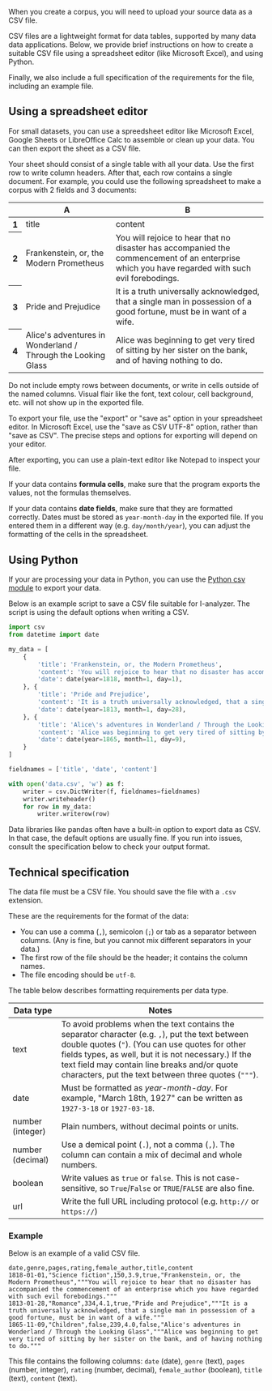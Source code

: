 When you create a corpus, you will need to upload your source data as a CSV file.

CSV files are a lightweight format for data tables, supported by many data data applications. Below, we provide brief instructions on how to create a suitable CSV file using a spreadsheet editor (like Microsoft Excel), and using Python.

Finally, we also include a full specification of the requirements for the file, including an example file.

## Using a spreadsheet editor

For small datasets, you can use a spreedsheet editor like Microsoft Excel, Google Sheets or LibreOffice Calc to assemble or clean up your data. You can then export the sheet as a CSV file.

Your sheet should consist of a single table with all your data. Use the first row to write column headers. After that, each row contains a single document. For example, you could use the following spreadsheet to make a corpus with 2 fields and 3 documents:

<table class="spreadsheet">
    <thead>
        <tr>
            <th></th>
            <th>A</th>
            <th>B</th>
        </tr>
    </thead>
    <tbody>
        <tr>
            <th>1</th>
            <td>title</td>
            <td>content</td>
        </tr>
        <tr>
            <th>2</th>
            <td>Frankenstein, or, the Modern Prometheus</td>
            <td>You will rejoice to hear that no disaster has accompanied the commencement of an enterprise which you have regarded with such evil forebodings.</td>
        </tr>
        <tr>
            <th>3</th>
            <td>Pride and Prejudice</td>
            <td>It is a truth universally acknowledged, that a single man in possession of a good fortune, must be in want of a wife.</td>
        </tr>
        <tr>
            <th>4</th>
            <td>Alice's adventures in Wonderland / Through the Looking Glass</td>
            <td>Alice was beginning to get very tired of sitting by her sister on the bank, and of having nothing to do.</td>
        </tr>
    </tbody>
</table>

Do not include empty rows between documents, or write in cells outside of the named columns. Visual flair like the font, text colour, cell background, etc. will not show up in the exported file.

To export your file, use the "export" or "save as" option in your spreadsheet editor. In Microsoft Excel, use the "save as CSV UTF-8" option, rather than "save as CSV". The precise steps and options for exporting will depend on your editor.

After exporting, you can use a plain-text editor like Notepad to inspect your file.

If your data contains **formula cells**, make sure that the program exports the values, not the formulas themselves.

If your data contains **date fields**, make sure that they are formatted correctly. Dates must be stored as `year-month-day` in the exported file. If you entered them in a different way (e.g. `day/month/year`), you can adjust the formatting of the cells in the spreadsheet.

## Using Python

If your are processing your data in Python, you can use the [Python csv module](https://docs.python.org/3/library/csv.html#module-csv) to export your data.

Below is an example script to save a CSV file suitable for I-analyzer. The script is using the default options when writing a CSV.

```python
import csv
from datetime import date

my_data = [
    {
        'title': 'Frankenstein, or, the Modern Prometheus',
        'content': 'You will rejoice to hear that no disaster has accompanied the commencement of an enterprise which you have regarded with such evil forebodings.',
        'date': date(year=1818, month=1, day=1),
    }, {
        'title': 'Pride and Prejudice',
        'content': 'It is a truth universally acknowledged, that a single man in possession of a good fortune, must be in want of a wife.',
        'date': date(year=1813, month=1, day=28),
    }, {
        'title': 'Alice\'s adventures in Wonderland / Through the Looking Glass',
        'content': 'Alice was beginning to get very tired of sitting by her sister on the bank, and of having nothing to do.',
        'date': date(year=1865, month=11, day=9),
    }
]

fieldnames = ['title', 'date', 'content']

with open('data.csv', 'w') as f:
    writer = csv.DictWriter(f, fieldnames=fieldnames)
    writer.writeheader()
    for row in my_data:
        writer.writerow(row)
```

Data libraries like pandas often have a built-in option to export data as CSV. In that case, the default options are usually fine. If you run into issues, consult the specification below to check your output format.

## Technical specification

The data file must be a CSV file. You should save the file with a `.csv` extension.

These are the requirements for the format of the data:

- You can use a comma (`,`), semicolon (`;`) or tab as a separator between columns. (Any is fine, but you cannot mix different separators in your data.)
- The first row of the file should be the header; it contains the column names.
- The file encoding should be `utf-8`.

The table below describes formatting requirements per data type.

| Data type | Notes |
|-----------|-------|
| text      | To avoid problems when the text contains the separator character (e.g. `,`), put the text between double quotes (`"`). (You can use quotes for other fields types, as well, but it is not necessary.) If the text field may contain line breaks and/or quote characters, put the text between three quotes (`"""`). |
| date      | Must be formatted as *year-month-day*. For example, "March 18th, 1927" can be written as `1927-3-18` or `1927-03-18`. |
| number (integer) | Plain numbers, without decimal points or units. |
| number (decimal) | Use a demical point (`.`), not a comma (`,`). The column can contain a mix of decimal and whole numbers. |
| boolean   | Write values as `true` or `false`. This is not case-sensitive, so `True`/`False` or `TRUE`/`FALSE` are also fine. |
| url       | Write the full URL including protocol (e.g. `http://` or `https://`) |

### Example

Below is an example of a valid CSV file.

```csv
date,genre,pages,rating,female_author,title,content
1818-01-01,"Science fiction",150,3.9,true,"Frankenstein, or, the Modern Prometheus","""You will rejoice to hear that no disaster has accompanied the commencement of an enterprise which you have regarded with such evil forebodings."""
1813-01-28,"Romance",334,4.1,true,"Pride and Prejudice","""It is a truth universally acknowledged, that a single man in possession of a good fortune, must be in want of a wife."""
1865-11-09,"Children",false,239,4.0,false,"Alice's adventures in Wonderland / Through the Looking Glass","""Alice was beginning to get very tired of sitting by her sister on the bank, and of having nothing to do."""
```

This file contains the following columns:  `date` (date), `genre` (text), `pages` (number, integer), `rating` (number, decimal), `female_author` (boolean), `title` (text), `content` (text).
